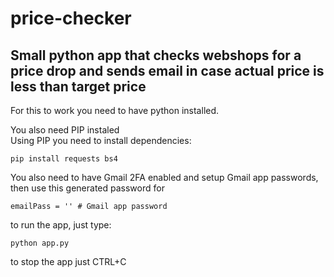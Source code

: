 # price-checker

## Small python app that checks webshops for a price drop and sends email in case actual price is less than target price

For this to work you need to have python installed. <br>

You also need PIP instaled <br>
Using PIP you need to install dependencies:
``` 
pip install requests bs4
```
You also need to have Gmail 2FA enabled and setup Gmail app passwords, then use this generated password for
```
emailPass = '' # Gmail app password
```

to run the app, just type:
```
python app.py
```
to stop the app just CTRL+C